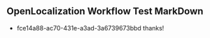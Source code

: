 ## OpenLocalization Workflow Test MarkDown
* fce14a88-ac70-431e-a3ad-3a6739673bbd thanks!

<!--HONumber=Aug16_HO1-->


